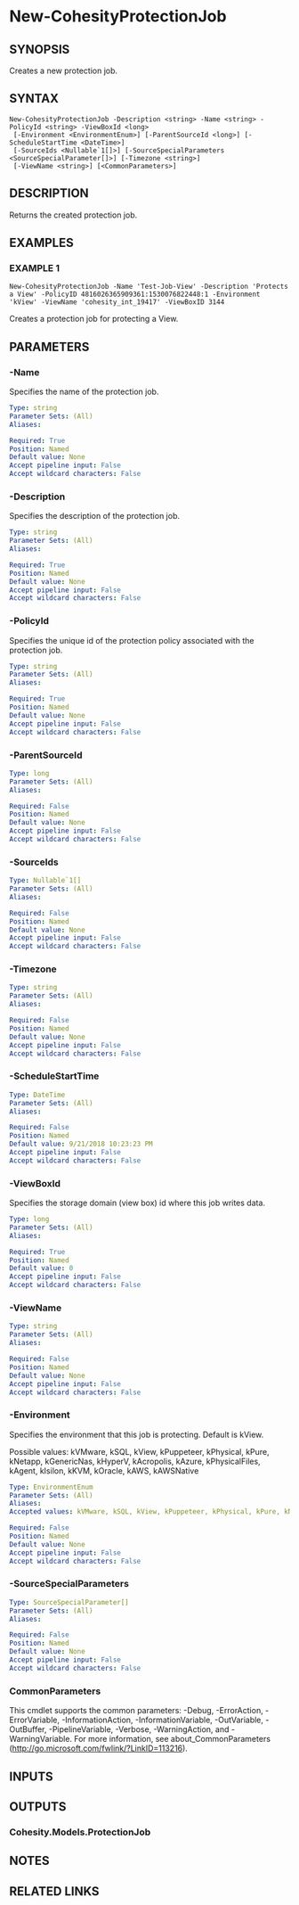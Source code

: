 # New-CohesityProtectionJob

## SYNOPSIS
Creates a new protection job.

## SYNTAX

```
New-CohesityProtectionJob -Description <string> -Name <string> -PolicyId <string> -ViewBoxId <long>
 [-Environment <EnvironmentEnum>] [-ParentSourceId <long>] [-ScheduleStartTime <DateTime>]
 [-SourceIds <Nullable`1[]>] [-SourceSpecialParameters <SourceSpecialParameter[]>] [-Timezone <string>]
 [-ViewName <string>] [<CommonParameters>]
```

## DESCRIPTION
Returns the created protection job.

## EXAMPLES

### EXAMPLE 1
```
New-CohesityProtectionJob -Name 'Test-Job-View' -Description 'Protects a View' -PolicyID 4816026365909361:1530076822448:1 -Environment 'kView' -ViewName 'cohesity_int_19417' -ViewBoxID 3144
```

Creates a protection job for protecting a View.

## PARAMETERS

### -Name
Specifies the name of the protection job.

```yaml
Type: string
Parameter Sets: (All)
Aliases:

Required: True
Position: Named
Default value: None
Accept pipeline input: False
Accept wildcard characters: False
```

### -Description
Specifies the description of the protection job.

```yaml
Type: string
Parameter Sets: (All)
Aliases:

Required: True
Position: Named
Default value: None
Accept pipeline input: False
Accept wildcard characters: False
```

### -PolicyId
Specifies the unique id of the protection policy associated with the protection job.

```yaml
Type: string
Parameter Sets: (All)
Aliases:

Required: True
Position: Named
Default value: None
Accept pipeline input: False
Accept wildcard characters: False
```

### -ParentSourceId
```yaml
Type: long
Parameter Sets: (All)
Aliases:

Required: False
Position: Named
Default value: None
Accept pipeline input: False
Accept wildcard characters: False
```

### -SourceIds
```yaml
Type: Nullable`1[]
Parameter Sets: (All)
Aliases:

Required: False
Position: Named
Default value: None
Accept pipeline input: False
Accept wildcard characters: False
```

### -Timezone
```yaml
Type: string
Parameter Sets: (All)
Aliases:

Required: False
Position: Named
Default value: None
Accept pipeline input: False
Accept wildcard characters: False
```

### -ScheduleStartTime
```yaml
Type: DateTime
Parameter Sets: (All)
Aliases:

Required: False
Position: Named
Default value: 9/21/2018 10:23:23 PM
Accept pipeline input: False
Accept wildcard characters: False
```

### -ViewBoxId
Specifies the storage domain (view box) id where this job writes data.

```yaml
Type: long
Parameter Sets: (All)
Aliases:

Required: True
Position: Named
Default value: 0
Accept pipeline input: False
Accept wildcard characters: False
```

### -ViewName
```yaml
Type: string
Parameter Sets: (All)
Aliases:

Required: False
Position: Named
Default value: None
Accept pipeline input: False
Accept wildcard characters: False
```

### -Environment
Specifies the environment that this job is protecting.
Default is kView.

Possible values: kVMware, kSQL, kView, kPuppeteer, kPhysical, kPure, kNetapp, kGenericNas, kHyperV, kAcropolis, kAzure, kPhysicalFiles, kAgent, kIsilon, kKVM, kOracle, kAWS, kAWSNative

```yaml
Type: EnvironmentEnum
Parameter Sets: (All)
Aliases:
Accepted values: kVMware, kSQL, kView, kPuppeteer, kPhysical, kPure, kNetapp, kGenericNas, kHyperV, kAcropolis, kAzure, kPhysicalFiles, kAgent, kIsilon, kKVM, kOracle, kAWS, kAWSNative

Required: False
Position: Named
Default value: None
Accept pipeline input: False
Accept wildcard characters: False
```

### -SourceSpecialParameters
```yaml
Type: SourceSpecialParameter[]
Parameter Sets: (All)
Aliases:

Required: False
Position: Named
Default value: None
Accept pipeline input: False
Accept wildcard characters: False
```

### CommonParameters
This cmdlet supports the common parameters: -Debug, -ErrorAction, -ErrorVariable, -InformationAction, -InformationVariable, -OutVariable, -OutBuffer, -PipelineVariable, -Verbose, -WarningAction, and -WarningVariable.
For more information, see about_CommonParameters (http://go.microsoft.com/fwlink/?LinkID=113216).

## INPUTS

## OUTPUTS

### Cohesity.Models.ProtectionJob
## NOTES

## RELATED LINKS
